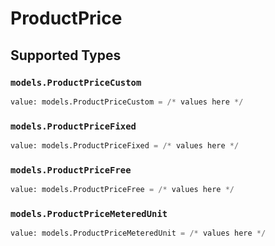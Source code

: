 # ProductPrice


## Supported Types

### `models.ProductPriceCustom`

```python
value: models.ProductPriceCustom = /* values here */
```

### `models.ProductPriceFixed`

```python
value: models.ProductPriceFixed = /* values here */
```

### `models.ProductPriceFree`

```python
value: models.ProductPriceFree = /* values here */
```

### `models.ProductPriceMeteredUnit`

```python
value: models.ProductPriceMeteredUnit = /* values here */
```

